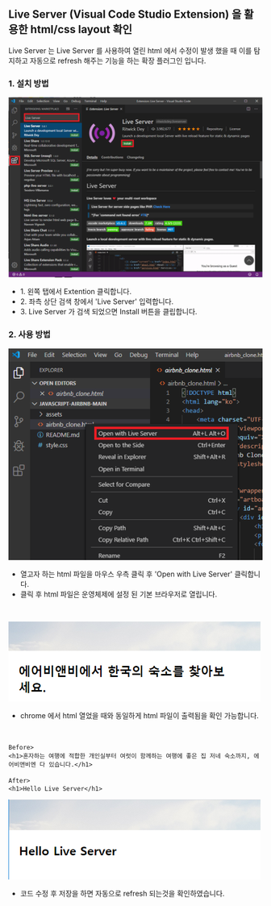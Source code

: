 ## Live Server (Visual Code Studio Extension) 을 활용한 html/css layout 확인
Live Server 는 Live Server 를 사용하여 열린 html 에서 수정이 발생 했을 때 이를 탐지하고 자동으로 refresh 해주는 기능을 하는 확장 플러그인 입니다.

### 1. 설치 방법
![setup](https://github.com/dev-angelo/DevTips-FrontEnd/blob/master/Open-A-HTML-With-Live-Server/images/setup.png)
* 1\. 왼쪽 탭에서 Extention 클릭합니다.
* 2\. 좌측 상단 검색 창에서 'Live Server' 입력합니다.
* 3\. Live Server 가 검색 되었으면 Install 버튼을 클립합니다.

### 2. 사용 방법
![start](https://github.com/dev-angelo/DevTips-FrontEnd/blob/master/Open-A-HTML-With-Live-Server/images/start.png)
* 열고자 하는 html 파일을 마우스 우측 클릭 후 'Open with Live Server' 클릭합니다.
* 클릭 후 html 파일은 운영체제에 설정 된 기본 브라우저로 열립니다.</br>
</br>

![code_result_1](https://github.com/dev-angelo/DevTips-FrontEnd/blob/master/Open-A-HTML-With-Live-Server/images/code_result_1.png)
* chrome 에서 html 열었을 때와 동일하게 html 파일이 출력됨을 확인 가능합니다.</br>
</br>

```
Before>
<h1>혼자하는 여행에 적합한 개인실부터 여럿이 함께하는 여행에 좋은 집 저네 숙소까지, 에어비앤비엔 다 있습니다.</h1>

After>
<h1>Hello Live Server</h1>
```

![code_result_2](https://github.com/dev-angelo/DevTips-FrontEnd/blob/master/Open-A-HTML-With-Live-Server/images/code_result_2.png)
* 코드 수정 후 저장을 하면 자동으로 refresh 되는것을 확인하였습니다.

